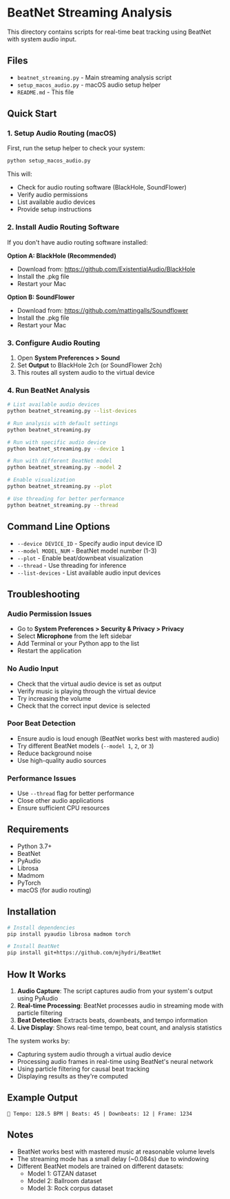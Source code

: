 # BeatNet Streaming Analysis

This directory contains scripts for real-time beat tracking using BeatNet with system audio input.

## Files

- `beatnet_streaming.py` - Main streaming analysis script
- `setup_macos_audio.py` - macOS audio setup helper
- `README.md` - This file

## Quick Start

### 1. Setup Audio Routing (macOS)

First, run the setup helper to check your system:

```bash
python setup_macos_audio.py
```

This will:
- Check for audio routing software (BlackHole, SoundFlower)
- Verify audio permissions
- List available audio devices
- Provide setup instructions

### 2. Install Audio Routing Software

If you don't have audio routing software installed:

**Option A: BlackHole (Recommended)**
- Download from: https://github.com/ExistentialAudio/BlackHole
- Install the .pkg file
- Restart your Mac

**Option B: SoundFlower**
- Download from: https://github.com/mattingalls/Soundflower
- Install the .pkg file
- Restart your Mac

### 3. Configure Audio Routing

1. Open **System Preferences > Sound**
2. Set **Output** to BlackHole 2ch (or SoundFlower 2ch)
3. This routes all system audio to the virtual device

### 4. Run BeatNet Analysis

```bash
# List available audio devices
python beatnet_streaming.py --list-devices

# Run analysis with default settings
python beatnet_streaming.py

# Run with specific audio device
python beatnet_streaming.py --device 1

# Run with different BeatNet model
python beatnet_streaming.py --model 2

# Enable visualization
python beatnet_streaming.py --plot

# Use threading for better performance
python beatnet_streaming.py --thread
```

## Command Line Options

- `--device DEVICE_ID` - Specify audio input device ID
- `--model MODEL_NUM` - BeatNet model number (1-3)
- `--plot` - Enable beat/downbeat visualization
- `--thread` - Use threading for inference
- `--list-devices` - List available audio input devices

## Troubleshooting

### Audio Permission Issues
- Go to **System Preferences > Security & Privacy > Privacy**
- Select **Microphone** from the left sidebar
- Add Terminal or your Python app to the list
- Restart the application

### No Audio Input
- Check that the virtual audio device is set as output
- Verify music is playing through the virtual device
- Try increasing the volume
- Check that the correct input device is selected

### Poor Beat Detection
- Ensure audio is loud enough (BeatNet works best with mastered audio)
- Try different BeatNet models (`--model 1`, `2`, or `3`)
- Reduce background noise
- Use high-quality audio sources

### Performance Issues
- Use `--thread` flag for better performance
- Close other audio applications
- Ensure sufficient CPU resources

## Requirements

- Python 3.7+
- BeatNet
- PyAudio
- Librosa
- Madmom
- PyTorch
- macOS (for audio routing)

## Installation

```bash
# Install dependencies
pip install pyaudio librosa madmom torch

# Install BeatNet
pip install git+https://github.com/mjhydri/BeatNet
```

## How It Works

1. **Audio Capture**: The script captures audio from your system's output using PyAudio
2. **Real-time Processing**: BeatNet processes audio in streaming mode with particle filtering
3. **Beat Detection**: Extracts beats, downbeats, and tempo information
4. **Live Display**: Shows real-time tempo, beat count, and analysis statistics

The system works by:
- Capturing system audio through a virtual audio device
- Processing audio frames in real-time using BeatNet's neural network
- Using particle filtering for causal beat tracking
- Displaying results as they're computed

## Example Output

```
🎵 Tempo: 128.5 BPM | Beats: 45 | Downbeats: 12 | Frame: 1234
```

## Notes

- BeatNet works best with mastered music at reasonable volume levels
- The streaming mode has a small delay (~0.084s) due to windowing
- Different BeatNet models are trained on different datasets:
  - Model 1: GTZAN dataset
  - Model 2: Ballroom dataset  
  - Model 3: Rock corpus dataset

